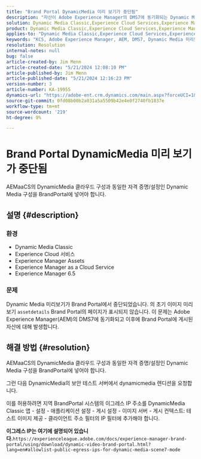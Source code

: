 ```yaml
---
title: "Brand Portal DynamicMedia 미리 보기가 중단됨"
description: "자산이 Adobe Experience Manager의 DMS7에 동기화되는 Dynamic Media 미리보기 문제를 해결하는 방법에 대해 알아봅니다."
solution: Dynamic Media Classic,Experience Cloud Services,Experience Manager,Experience Manager as a Cloud Service
product: Dynamic Media Classic,Experience Cloud Services,Experience Manager,Experience Manager as a Cloud Service
applies-to: "Dynamic Media Classic,Experience Cloud Services,Experience Manager Assets,Experience Manager as a Cloud Service,Experience Manager 6.5"
keywords: "KCS, Adobe Experience Manager, AEM, DMS7, Dynamic Media 미리보기, brand portal, 문제 해결"
resolution: Resolution
internal-notes: null
bug: false
article-created-by: Jim Menn
article-created-date: "5/21/2024 12:08:10 PM"
article-published-by: Jim Menn
article-published-date: "5/21/2024 12:16:23 PM"
version-number: 3
article-number: KA-19955
dynamics-url: "https://adobe-ent.crm.dynamics.com/main.aspx?forceUCI=1&pagetype=entityrecord&etn=knowledgearticle&id=317bc4c5-6a17-ef11-9f8a-6045bd006268"
source-git-commit: 0fd08b00b2a031a5a5509b42e4e0f2740fb1837e
workflow-type: tm+mt
source-wordcount: '219'
ht-degree: 9%

---
```


# Brand Portal DynamicMedia 미리 보기가 중단됨


AEMaaCS의 DynamicMedia 클라우드 구성과 동일한 자격 증명/설정인 Dynamic Media 구성을 BrandPortal에 넣어야 합니다.

## 설명 {#description}


### <b>환경</b>

- Dynamic Media Classic
- Experience Cloud 서비스
- Experience Manager Assets
- Experience Manager as a Cloud Service
- Experience Manager 6.5




### <b>문제</b>

Dynamic Media 미리보기가 Brand Portal에서 중단되었습니다.
의 초기 이미지 미리 보기 `assetdetails` Brand Portal의 페이지가 표시되지 않습니다. 이 문제는 Adobe Experience Manager(AEM)의 DMS7에 동기화되고 이후에 Brand Portal에 게시된 자산에 대해 발생합니다.


## 해결 방법 {#resolution}


AEMaaCS의 DynamicMedia 클라우드 구성과 동일한 자격 증명/설정인 Dynamic Media 구성을 BrandPortal에 넣어야 합니다.

그런 다음 DynamicMedia의 보안 테스트 서버에서 dynamicmedia 렌디션을 요청합니다.

이를 허용하려면 지역 BrandPortal 시스템의 이그레스 IP 주소를 DynamicMedia Classic 앱 - 설정 - 애플리케이션 설정 - 게시 설정 - 이미지 서버 - 게시 컨텍스트: 테스트 이미지 제공 - 클라이언트 주소 필터의 IP 필터에 추가해야 합니다.

<b>이그레스 IP는 여기에 설명되어 있습니다.</b>`https://experienceleague.adobe.com/docs/experience-manager-brand-portal/using/download/dynamic-video-brand-portal.html?lang=en#allowlist-public-egress-ips-for-dynamic-media-scene7-mode`
